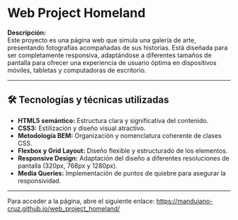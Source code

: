 # Web Project Homeland

**Descripción:**  
Este proyecto es una página web que simula una galería de arte, presentando fotografías acompañadas de sus historias. Está diseñada para ser completamente responsiva, adaptándose a diferentes tamaños de pantalla para ofrecer una experiencia de usuario óptima en dispositivos móviles, tabletas y computadoras de escritorio.

---

## 🛠️ Tecnologías y técnicas utilizadas

- **HTML5 semántico:** Estructura clara y significativa del contenido.
- **CSS3:** Estilización y diseño visual atractivo.
- **Metodología BEM:** Organización y nomenclatura coherente de clases CSS.
- **Flexbox y Grid Layout:** Diseño flexible y estructurado de los elementos.
- **Responsive Design:** Adaptación del diseño a diferentes resoluciones de pantalla (320px, 768px y 1280px).
- **Media Queries:** Implementación de puntos de quiebre para asegurar la responsividad.

---

Para acceder a la página, abre el siguiente enlace: https://mandujano-cruz.github.io/web_project_homeland/
